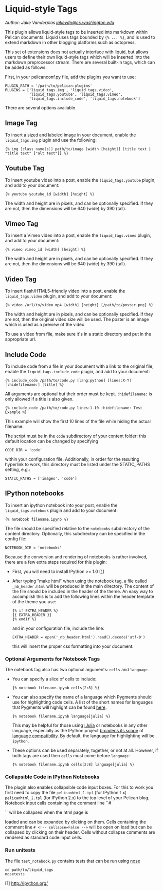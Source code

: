# Liquid-style Tags
*Author: Jake Vanderplas <jakevdp@cs.washington.edu>*

This plugin allows liquid-style tags to be inserted into markdown within
Pelican documents. Liquid uses tags bounded by ``{% ... %}``, and is used
to extend markdown in other blogging platforms such as octopress.

This set of extensions does not actually interface with liquid, but allows
users to define their own liquid-style tags which will be inserted into
the markdown preprocessor stream.  There are several built-in tags, which
can be added as follows.

First, in your pelicanconf.py file, add the plugins you want to  use:

    PLUGIN_PATH = '/path/to/pelican-plugins'
    PLUGINS = ['liquid_tags.img', 'liquid_tags.video',
               'liquid_tags.youtube', 'liquid_tags.vimeo',
               'liquid_tags.include_code', 'liquid_tags.notebook']

There are several options available

## Image Tag
To insert a sized and labeled image in your document, enable the
``liquid_tags.img`` plugin and use the following:

    {% img [class name(s)] path/to/image [width [height]] [title text | "title text" ["alt text"]] %}

## Youtube Tag
To insert youtube video into a post, enable the
``liquid_tags.youtube`` plugin, and add to your document:

    {% youtube youtube_id [width] [height] %}

The width and height are in pixels, and can be optionally specified.  If they
are not, then the dimensions will be 640 (wide) by 390 (tall).

## Vimeo Tag
To insert a Vimeo video into a post, enable the
``liquid_tags.vimeo`` plugin, and add to your document:

    {% vimeo vimeo_id [width] [height] %}

The width and height are in pixels, and can be optionally specified.  If they
are not, then the dimensions will be 640 (wide) by 390 (tall).

## Video Tag
To insert flash/HTML5-friendly video into a post, enable the
``liquid_tags.video`` plugin, and add to your document:

    {% video /url/to/video.mp4 [width] [height] [/path/to/poster.png] %}

The width and height are in pixels, and can be optionally specified.  If they
are not, then the original video size will be used.  The poster is an image
which is used as a preview of the video.

To use a video from file, make sure it's in a static directory and put in
the appropriate url.

## Include Code
To include code from a file in your document with a link to the original
file, enable the ``liquid_tags.include_code`` plugin, and add to your
document:

    {% include_code /path/to/code.py [lang:python] [lines:X-Y] [:hidefilename:] [title] %}

All arguments are optional but their order must be kept. `:hidefilename:` is
only allowed if a title is also given.

    {% include_code /path/to/code.py lines:1-10 :hidefilename: Test Example %}

This example will show the first 10 lines of the file while hiding the actual
filename.

The script must be in the ``code`` subdirectory of your content folder:
this default location can be changed by specifying

    CODE_DIR = 'code'

within your configuration file. Additionally, in order for the resulting
hyperlink to work, this directory must be listed under the STATIC_PATHS
setting, e.g.:

    STATIC_PATHS = ['images', 'code']

## IPython notebooks
To insert an ipython notebook into your post, enable the
``liquid_tags.notebook`` plugin and add to your document:

    {% notebook filename.ipynb %}

The file should be specified relative to the ``notebooks`` subdirectory of the
content directory.  Optionally, this subdirectory can be specified in the
config file:

    NOTEBOOK_DIR = 'notebooks'

Because the conversion and rendering of notebooks is rather involved, there
are a few extra steps required for this plugin:

- First, you will need to install IPython >= 1.0 [[1](#1)]

- After typing "make html" when using the notebook tag, a file called
  ``_nb_header.html`` will be produced in the main directory.  The content
  of the file should be included in the header of the theme.  An easy way
  to accomplish this is to add the following lines within the header template
  of the theme you use:

      {% if EXTRA_HEADER %}
      {{ EXTRA_HEADER }}
      {% endif %}

  and in your configuration file, include the line:

      EXTRA_HEADER = open('_nb_header.html').read().decode('utf-8')

  this will insert the proper css formatting into your document.

### Optional Arguments for Notebook Tags

The notebook tag also has two optional arguments: ``cells`` and ``language``.

- You can specify a slice of cells to include:

  ``{% notebook filename.ipynb cells[2:8] %}``

- You can also specify the name of a language which Pygments should use for
  highlighting code cells. A list of the short names for languages that Pygments
  will highlight can be found [here](http://www.pygments.org/docs/lexers/).

  ``{% notebook filename.ipynb language[julia] %}``

  This may be helpful for those using [IJulia](https://github.com/JuliaLang/IJulia.jl)
  or notebooks in any other language, especially as the IPython project [broadens its
  scope](https://github.com/ipython/ipython/wiki/Roadmap:-IPython) of [language
  compatibility](http://jupyter.org/). By default, the language for highlighting
  will be ``ipython``.

- These options can be used separately, together, or not at all. However,
  if both tags are used then ``cells`` must come before ``language``:

  ``{% notebook filename.ipynb cells[2:8] language[julia] %}``

### Collapsible Code in IPython Notebooks

The plugin also enables collapsible code input boxes. For this to work
you first need to copy the file ``pelicanhtml_1.tpl`` (for IPython
1.x) ``pelicanhtml_2.tpl`` (for IPython 2.x) to the top level of your
Pelican blog. Notebook input cells containing the comment line ``#
<!-- collapse=True -->`` will be collapsed when the html page is
loaded and can be expanded by clicking on them. Cells containing the
comment line ``# <!-- collapse=False -->`` will be open on load but
can be collapsed by clicking on their header. Cells without collapse
comments are rendered as standard code input cells.

### Run unitests

The file `test_notebook.py` contains tests that can be run using [nose](https://nose.readthedocs.org/en/latest/index.html)

```
cd path/to/liquid_tags
nosetests
```

[<a name="1">1</a>] http://ipython.org/
